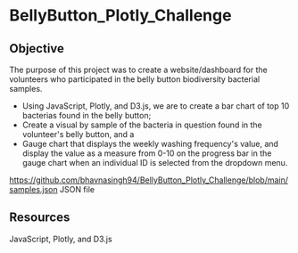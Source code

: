# BellyButton_Plotly_Challenge

## Objective

The purpose of this project was to create a website/dashboard for the volunteers who participated in the belly button biodiversity bacterial samples. 
- Using JavaScript, Plotly, and D3.js, we are to create a bar chart of top 10 bacterias found in the belly button; 
- Create a visual by sample of the bacteria in question found in the volunteer's belly button, and a
- Gauge chart that displays the weekly washing frequency's value, and display the value as a measure from 0-10 on the progress bar in the gauge chart when an individual ID is selected from the dropdown menu.

<https://github.com/bhavnasingh94/BellyButton_Plotly_Challenge/blob/main/samples.json>  JSON file

## Resources

JavaScript, Plotly, and D3.js

